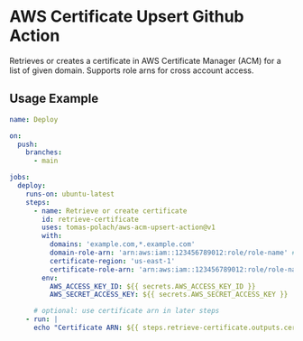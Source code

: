 # AWS Certificate Upsert Github Action

Retrieves or creates a certificate in AWS Certificate Manager (ACM) for a list of given domain.
Supports role arns for cross account access.

## Usage Example

```yaml
name: Deploy

on:
  push:
    branches:
      - main

jobs:
  deploy:
    runs-on: ubuntu-latest
    steps:
      - name: Retrieve or create certificate
        id: retrieve-certificate
        uses: tomas-polach/aws-acm-upsert-action@v1
        with:
          domains: 'example.com,*.example.com'
          domain-role-arn: 'arn:aws:iam::123456789012:role/role-name' # optional
          certificate-region: 'us-east-1'
          certificate-role-arn: 'arn:aws:iam::123456789012:role/role-name' # optional
        env:
          AWS_ACCESS_KEY_ID: ${{ secrets.AWS_ACCESS_KEY_ID }}
          AWS_SECRET_ACCESS_KEY: ${{ secrets.AWS_SECRET_ACCESS_KEY }}

      # optional: use certificate arn in later steps
    - run: |
      echo "Certificate ARN: ${{ steps.retrieve-certificate.outputs.certificate-arn }}"
```
